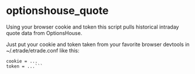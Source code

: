 # optionshouse_quote
Using your browser cookie and token this script pulls historical intraday quote data from OptionsHouse.

Just put your cookie and token taken from your favorite browser devtools in ~/.etrade/etrade.conf like this:
```[etrade]
cookie = ...
token = ...```
